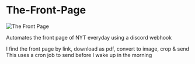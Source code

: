 # The-Front-Page

![The Front Page](https://media.discordapp.net/attachments/749403737730187328/1071680002103451711/Screenshot_2023-02-05_at_1.33.26_AM.png)

Automates the front page of NYT everyday using a discord webhook

I find the front page by link, download as pdf, convert to image, crop & send
This uses a cron job to send before I wake up in the morning
